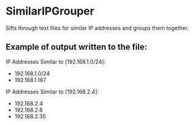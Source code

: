 # SimilarIPGrouper
Sifts through text files for similar IP addresses and groups them together.

## Example of output written to the file:

IP Addresses Similar to [192.168.1.0/24]:
- 192.168.1.0/24
- 192.168.1.187

IP Addresses Similar to [192.168.2.4]:
- 192.168.2.4
- 192.168.2.8
- 192.168.2.35
